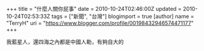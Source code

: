 +++
title = "什麼人關你屁事"
date = 2010-10-24T02:46:00Z
updated = 2010-10-24T02:53:33Z
tags = ["新聞", "台灣"]
blogimport = true 
[author]
	name = "TerryH"
	uri = "https://www.blogger.com/profile/00198432946574471177"
+++

我藍星人，還四海之內都是中國人勒，有夠自大的
